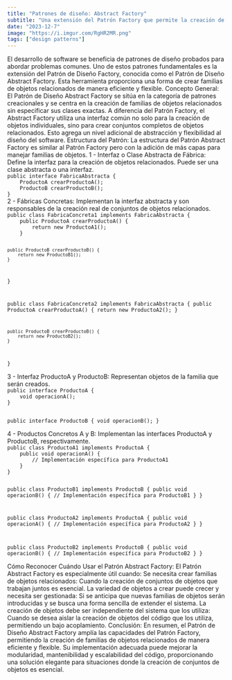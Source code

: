```yaml
---
title: "Patrones de diseño: Abstract Factory"
subtitle: "Una extensión del Patrón Factory que permite la creación de familias de objetos relacionados."
date: "2023-12-7"
image: "https://i.imgur.com/RgHR2MR.png"
tags: ["design patterns"]
---
```


<text>
El desarrollo de software se beneficia de patrones de diseño probados para abordar problemas comunes. Uno de estos patrones fundamentales es la extensión del Patrón de Diseño Factory, conocida como el Patrón de Diseño Abstract Factory. Esta herramienta proporciona una forma de crear familias de objetos relacionados de manera eficiente y flexible.
</text>

<subtitle>
Concepto General:
</subtitle>

<text>
El Patrón de Diseño Abstract Factory se sitúa en la categoría de patrones creacionales y se centra en la creación de familias de objetos relacionados sin especificar sus clases exactas. A diferencia del Patrón Factory, el Abstract Factory utiliza una interfaz común no solo para la creación de objetos individuales, sino para crear conjuntos completos de objetos relacionados. Esto agrega un nivel adicional de abstracción y flexibilidad al diseño del software.
</text>

<subtitle>
Estructura del Patrón:
</subtitle>

<text>
La estructura del Patrón Abstract Factory es similar al Patrón Factory pero con la adición de más capas para manejar familias de objetos.
</text>

<text>
1 - Interfaz o Clase Abstracta de Fábrica: Define la interfaz para la creación de objetos relacionados. Puede ser una clase abstracta o una interfaz.
</text>

<code language="javascript">
public interface FabricaAbstracta {
    ProductoA crearProductoA();
    ProductoB crearProductoB();
}
</code>

<text>
2 - Fábricas Concretas: Implementan la interfaz abstracta y son responsables de la creación real de conjuntos de objetos relacionados.
</text>

<code language="javascript">
public class FabricaConcreta1 implements FabricaAbstracta {
    public ProductoA crearProductoA() {
        return new ProductoA1();
    }

    public ProductoB crearProductoB() {
        return new ProductoB1();
    }
}

public class FabricaConcreta2 implements FabricaAbstracta {
    public ProductoA crearProductoA() {
        return new ProductoA2();
    }

    public ProductoB crearProductoB() {
        return new ProductoB2();
    }
}
</code>

<text>
3 - Interfaz ProductoA y ProductoB: Representan objetos de la familia que serán creados.
</text>

<code language="javascript">
public interface ProductoA {
    void operacionA();
}

public interface ProductoB {
    void operacionB();
}
</code>

<text>
4 - Productos Concretos A y B: Implementan las interfaces ProductoA y ProductoB, respectivamente.
</text>

<code language="javascript">
public class ProductoA1 implements ProductoA {
    public void operacionA() {
        // Implementación específica para ProductoA1
    }
}

public class ProductoB1 implements ProductoB {
    public void operacionB() {
        // Implementación específica para ProductoB1
    }
}

public class ProductoA2 implements ProductoA {
    public void operacionA() {
        // Implementación específica para ProductoA2
    }
}

public class ProductoB2 implements ProductoB {
    public void operacionB() {
        // Implementación específica para ProductoB2
    }
}
</code>

<subtitle>
Cómo Reconocer Cuándo Usar el Patrón Abstract Factory:
</subtitle>

<text>
El Patrón Abstract Factory es especialmente útil cuando:
</text>

<list>
<item>
Se necesita crear familias de objetos relacionados: Cuando la creación de conjuntos de objetos que trabajan juntos es esencial.
</item>

<item>
La variedad de objetos a crear puede crecer y necesita ser gestionada: Si se anticipa que nuevas familias de objetos serán introducidas y se busca una forma sencilla de extender el sistema.
</item>

<item>
La creación de objetos debe ser independiente del sistema que los utiliza: Cuando se desea aislar la creación de objetos del código que los utiliza, permitiendo un bajo acoplamiento.
</item>
</list>

<subtitle>
Conclusión:
</subtitle>

<text>
En resumen, el Patrón de Diseño Abstract Factory amplía las capacidades del Patrón Factory, permitiendo la creación de familias de objetos relacionados de manera eficiente y flexible. Su implementación adecuada puede mejorar la modularidad, mantenibilidad y escalabilidad del código, proporcionando una solución elegante para situaciones donde la creación de conjuntos de objetos es esencial.
</text>